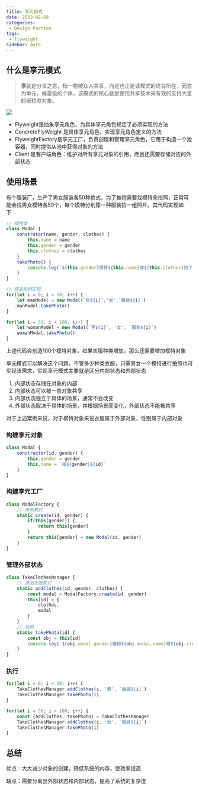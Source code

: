 ```yaml
---
title: 享元模式
date: 2023-02-09
categories: 
 - Design Partten
tags:
 - flyweight
sidebar: auto
---
```


## 什么是享元模式

> **享**就是分享之意，指一物被众人共享，而这也正是该模式的终旨所在，**元**意为单元，蝇量级的个体，该模式的核心就是使用共享技术来有效的支持大量的细粒度对象。

![](/my-blog/designPattern/fly-weight.png)

- Flyweight是抽象享元角色，为具体享元角色规定了必须实现的方法
- ConcreteFlyWeight 是具体享元角色，实现享元角色定义的方法
- FlyweightFactory是享元工厂，负责创建和管理享元角色，它用于构造一个池容器，同时提供从池中获得对象的方法
- Client 是客户端角色：维护对所有享元对象的引用，而且还需要存储对应的外部状态

## 使用场景

有个服装厂，生产了男女服装各50种款式，为了推销需要找模特来拍照，正常可能会找男女模特各50个，每个模特分别穿一种服装拍一组照片。其代码实现如下：

```javascript
// 模特类
class Modal {
    construtor(name, gender, clothes) {
        this.name = name
        this.gender = gender
        this.clothes = clothes
    }
    takePhoto() {
        console.log(`${this.gender}模特${this.name}穿${this.clothes}拍了张照`)
    }
}
```

```javascript
// 穿衣拍照实现
for(let i = 0; i < 50; i++) {
    let manModel = new Modal(`张${i}`,'男',`服装${i}`)
    manModel.takePhoto()
}

for(let i = 50; i < 100; i++) {
    let womanModel = new Modal(`李${i}`, '女', `服装${i}`)
    womanModal.takePhoto()
}
```

上述代码会创造100个模特对象，如果衣服种类增加，那么还需要增加模特对象

享元模式可以解决这个问题，不管多少种类衣服，只需男女一个模特进行拍照也可实现该需求，实现享元模式主要就是区分内部状态和外部状态

1. 内部状态存储在对象的内部
2. 内部状态可以被一些对象共享
3. 内部状态独立于具体的场景，通常不会改变
4. 外部状态取决于具体的场景，并根据场景而变化，外部状态不能被共享

对于上述案例来说，对于模特对象来说衣服属于外部对象，性别属于内部对象

### 构建享元对象

```javascript
class Modal {
	constructor(id, gender) {
        this.gender = gender
        this.name = `张${gender}${id}`
    }
}
```

### 构建享元工厂

```javascript
class ModalFactory {
    // 单例模式
    static create(id, gender) {
        if(this[gender]) {
            return this[gender]
        }
        return this[gender] = new Modal(id, gender)
    }
}
```

### 管理外部状态

```javascript
class TakeClothesManager {
    // 添加衣服款式
    static addClothes(id, gender, clothes) {
        const modal = ModalFactory.create(id, gender)
        this[id] = {
            clothes,
            modal
        }
    }
    // 拍照
    static takePhoto(id) {
        const obj = this[id]
        console.log(`${obj.modal.gender}模特${obj.modal.name}穿${obj.clothes}拍了张照`)
    }
}
```

### 执行

```javascript
for(let i = 0; i < 50; i++) {
    TakeClothesManager.addClothes(i, '男', `服装${i}`)
    TakeClothesManager.takePhoto(i)
}

for(let i = 50; i < 100; i++) {
    const {addClothes, takePhoto} = TakeClothesManager
    TakeClothesManager.addClothes(i, '女', `服装${i}`)
    TakeClothesManager.takePhoto(i)
}
```

## 总结

优点：大大减少对象的创建，降低系统的内存，使效率提高

缺点：需要分离出外部状态和内部状态，提高了系统的复杂度

